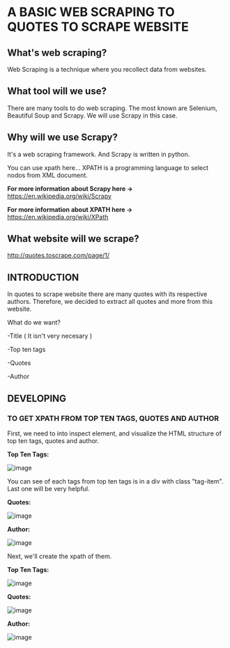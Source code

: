 <h1> A BASIC WEB SCRAPING TO QUOTES TO SCRAPE WEBSITE </h1>

<h2> What's web scraping? </h2>

Web Scraping is a technique where you recollect data from websites.

<h2> What tool will we use? </h2>

There are many tools to do web scraping. The most known are Selenium, Beautiful Soup and Scrapy.
We will use Scrapy in this case.

<h2> Why will we use Scrapy? </h2>

It's a web scraping framework. And Scrapy is written in python. 

You can use xpath here... XPATH is a programming language to select nodos from XML document. 

<strong>For more information about Scrapy here -> </strong> https://en.wikipedia.org/wiki/Scrapy

<strong> For more information about XPATH here -> </strong> https://en.wikipedia.org/wiki/XPath

<h2> What website will we scrape? </h2>

http://quotes.toscrape.com/page/1/

<h2> INTRODUCTION </h2>

In quotes to scrape website there are many quotes with its respective authors. Therefore, we decided to extract all quotes and more from this website.

What do we want?

-Title ( It isn't very necesary )

-Top ten tags

-Quotes

-Author

<h2> DEVELOPING </h3>

<h3> TO GET XPATH FROM TOP TEN TAGS, QUOTES AND AUTHOR </h3>

First, we need to into inspect element, and visualize the HTML structure of top ten tags, quotes and author.

<strong>Top Ten Tags:</strong>

![image](https://user-images.githubusercontent.com/85772184/154829116-2aee5deb-dcad-4e3d-bf34-ae279629938e.png)

You can see of each tags from top ten tags is in a div with class "tag-item". Last one will be very helpful.

<strong>Quotes:</strong>

![image](https://user-images.githubusercontent.com/85772184/153972189-66975178-7540-4793-993c-a8bdfad32a5c.png)


<strong>Author: </strong>

![image](https://user-images.githubusercontent.com/85772184/154829128-09c4edca-b2e8-4805-9c44-98e3838e991a.png)



Next, we'll create the xpath of them.

<strong>Top Ten Tags: </strong>

![image](https://user-images.githubusercontent.com/85772184/154829057-91a51985-24e3-4e13-9c13-09bc5be02658.png)


<strong>Quotes: </strong>

![image](https://user-images.githubusercontent.com/85772184/153972796-9da7bcdd-b437-4cd6-b0e4-c4b798ee245b.png)

<strong> Author:  </strong>

![image](https://user-images.githubusercontent.com/85772184/154829047-9c1f5d1c-f11d-43d6-b599-f519b0bd1b55.png)



